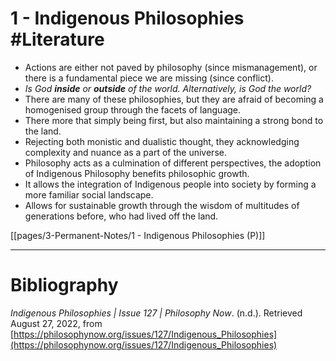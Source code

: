 # 1 - Indigenous Philosophies #Literature
- Actions are either not paved by philosophy (since mismanagement), or there is a fundamental piece we are missing (since conflict).
- *Is God **inside** or **outside** of the world. Alternatively, is God the world?*
- There are many of these philosophies, but they are afraid of becoming a homogenised group through the facets of language.
- There more that simply being first, but also maintaining a strong bond to the land.
- Rejecting both monistic and dualistic thought, they acknowledging complexity and nuance as a part of the universe.
- Philosophy acts as a culmination of different perspectives, the adoption of Indigenous Philosophy benefits philosophic growth.
- It allows the integration of Indigenous people into society by forming a more familiar social landscape.
- Allows for sustainable growth through the wisdom of multitudes of generations before, who had lived off the land.

[[pages/3-Permanent-Notes/1 - Indigenous Philosophies (P)]]

---
# Bibliography
_Indigenous Philosophies | Issue 127 | Philosophy Now_. (n.d.). Retrieved August 27, 2022, from [https://philosophynow.org/issues/127/Indigenous_Philosophies](https://philosophynow.org/issues/127/Indigenous_Philosophies)